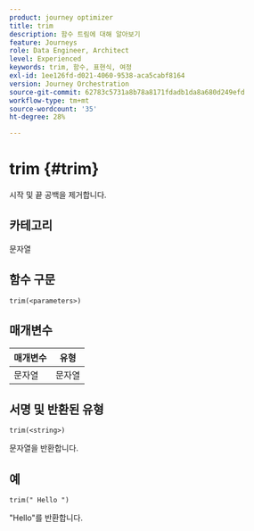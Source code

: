 ```yaml
---
product: journey optimizer
title: trim
description: 함수 트림에 대해 알아보기
feature: Journeys
role: Data Engineer, Architect
level: Experienced
keywords: trim, 함수, 표현식, 여정
exl-id: 1ee126fd-d021-4060-9538-aca5cabf8164
version: Journey Orchestration
source-git-commit: 62783c5731a8b78a8171fdadb1da8a680d249efd
workflow-type: tm+mt
source-wordcount: '35'
ht-degree: 28%

---
```


# trim {#trim}

시작 및 끝 공백을 제거합니다.

## 카테고리

문자열

## 함수 구문

`trim(<parameters>)`

## 매개변수

| 매개변수 | 유형 |
|-----------|------------------|
| 문자열 | 문자열 |

## 서명 및 반환된 유형

`trim(<string>)`

문자열을 반환합니다.

## 예

`trim(" Hello ")`

&quot;Hello&quot;를 반환합니다.
